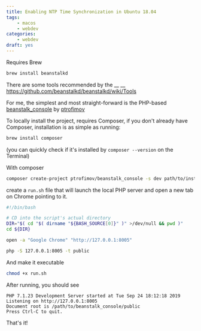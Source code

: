 ```yaml
---
title: Enabling NTP Time Synchronization in Ubuntu 18.04
tags:
    - macos
    - webdev
categories:
    - webdev
draft: yes
---
```


Requires Brew


```bash
brew install beanstalkd
```


There are some tools recommended by the __ __ https://github.com/beanstalkd/beanstalkd/wiki/Tools


For me, the simplest and most straight-forward is the PHP-based [beanstalk_console](https://github.com/ptrofimov/beanstalk_console) by [ptrofimov](https://github.com/ptrofimov)


To locally install the project, requires Composer, if you don't already have Composer, installation is as simple as running:

```bash
brew install composer
```

(you can quickly check if it's installed by `composer --version` on the Terminal)


With composer


```bash
composer create-project ptrofimov/beanstalk_console -s dev path/to/install
```


create a `run.sh` file that will launch the local PHP server and open a new tab on Chrome pointing to it.

```bash
#!/bin/bash

# CD into the script's actual directory
DIR="$( cd "$( dirname "${BASH_SOURCE[0]}" )" >/dev/null && pwd )"
cd ${DIR}

open -a "Google Chrome" "http://127.0.0.1:8005"

php -S 127.0.0.1:8005 -t public
```

And make it executable

```bash
chmod +x run.sh
```


After running, you should see 

```
PHP 7.1.23 Development Server started at Tue Sep 24 18:12:18 2019
Listening on http://127.0.0.1:8005
Document root is /path/to/beanstalk_console/public
Press Ctrl-C to quit.
```

That's it!